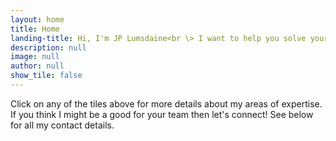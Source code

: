 ```yaml
---
layout: home
title: Home
landing-title: Hi, I'm JP Lumsdaine<br \> I want to help you solve your data challenges.
description: null
image: null
author: null
show_tile: false
---
```


Click on any of the tiles above for more details about my areas of expertise. 
If you think I might be a good for your team then let's connect! See below for all my contact details.  

